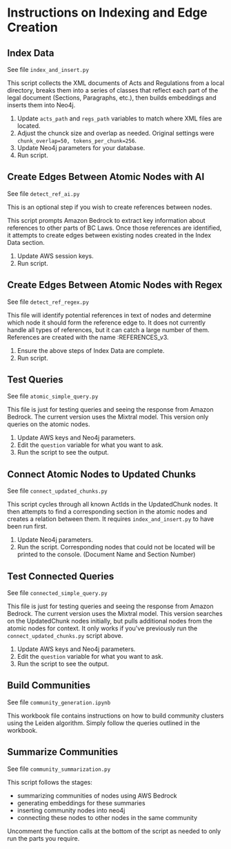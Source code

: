 # Instructions on Indexing and Edge Creation

## Index Data

See file `index_and_insert.py`

This script collects the XML documents of Acts and Regulations from a local directory, breaks them into a series of classes that reflect each part of the legal document (Sections, Paragraphs, etc.), then builds embeddings and inserts them into Neo4j.

1. Update `acts_path` and `regs_path` variables to match where XML files are located.
2. Adjust the chunck size and overlap as needed. Original settings were `chunk_overlap=50, tokens_per_chunk=256`.
3. Update Neo4j parameters for your database.
4. Run script.

## Create Edges Between Atomic Nodes with AI

See file `detect_ref_ai.py`

This is an optional step if you wish to create references between nodes.

This script prompts Amazon Bedrock to extract key information about references to other parts of BC Laws. Once those references are identified, it attempts to create edges between existing nodes created in the Index Data section.

1. Update AWS session keys.
2. Run script.

## Create Edges Between Atomic Nodes with Regex

See file `detect_ref_regex.py`

This file will identify potential references in text of nodes and determine which node it should form the reference edge to. It does not currently handle all types of references, but it can catch a large number of them.
References are created with the name :REFERENCES_v3.

1. Ensure the above steps of Index Data are complete.
2. Run script.

## Test Queries

See file `atomic_simple_query.py`

This file is just for testing queries and seeing the response from Amazon Bedrock. The current version uses the Mixtral model.
This version only queries on the atomic nodes.

1. Update AWS keys and Neo4j parameters.
2. Edit the `question` variable for what you want to ask.
3. Run the script to see the output.

## Connect Atomic Nodes to Updated Chunks

See file `connect_updated_chunks.py`

This script cycles through all known ActIds in the UpdatedChunk nodes.
It then attempts to find a corresponding section in the atomic nodes and creates a relation between them.
It requires `index_and_insert.py` to have been run first.

1. Update Neo4j parameters.
2. Run the script. Corresponding nodes that could not be located will be printed to the console. (Document Name and Section Number)

## Test Connected Queries

See file `connected_simple_query.py`

This file is just for testing queries and seeing the response from Amazon Bedrock. The current version uses the Mixtral model.
This version searches on the UpdatedChunk nodes initially, but pulls additional nodes from the atomic nodes for context.
It only works if you've previously run the `connect_updated_chunks.py` script above.

1. Update AWS keys and Neo4j parameters.
2. Edit the `question` variable for what you want to ask.
3. Run the script to see the output.

## Build Communities

See file `community_generation.ipynb`

This workbook file contains instructions on how to build community clusters using the Leiden algorithm.
Simply follow the queries outlined in the workbook.

## Summarize Communities

See file `community_summarization.py`

This script follows the stages:

- summarizing communities of nodes using AWS Bedrock
- generating embeddings for these summaries
- inserting community nodes into neo4j
- connecting these nodes to other nodes in the same community

Uncomment the function calls at the bottom of the script as needed to only run the parts you require.
